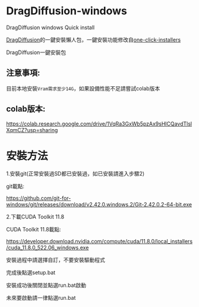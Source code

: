 # DragDiffusion-windows
DragDiffusion windows Quick install

[DragDiffusion](https://github.com/Yujun-Shi/DragDiffusion)的一鍵安裝懶人包，一鍵安裝功能修改自[one-click-installers](https://github.com/oobabooga/one-click-installers)

DragDiffusion一鍵安裝包
## 注意事項:

目前本地安裝`Vram需求至少14G`，如果設備性能不足請嘗試colab版本

## colab版本:
https://colab.research.google.com/drive/1VqRa3GxWb5pzAx9sHlCQavdTlslXqmCZ?usp=sharing

# 安裝方法

1.安裝git(正常安裝過SD都已安裝過，如已安裝請進入步驟2)

git載點:

https://github.com/git-for-windows/git/releases/download/v2.42.0.windows.2/Git-2.42.0.2-64-bit.exe

2.下載CUDA Toolkit 11.8

CUDA Toolkit 11.8載點:

https://developer.download.nvidia.com/compute/cuda/11.8.0/local_installers/cuda_11.8.0_522.06_windows.exe

安裝過程中請選擇自訂，不要安裝驅動程式

完成後點選setup.bat

安裝成功後關閉並點選run.bat啟動

未來要啟動請一律點選run.bat
